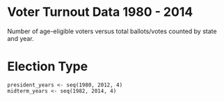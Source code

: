 # Voter Turnout Data 1980 - 2014

Number of age-eligible voters versus total ballots/votes counted by state and year. 

# Election Type

```
president_years <- seq(1980, 2012, 4)
midterm_years <- seq(1982, 2014, 4)
```

